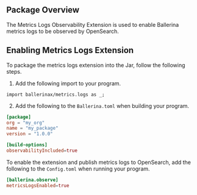 ## Package Overview

The Metrics Logs Observability Extension is used to enable Ballerina metrics logs to be observed by OpenSearch.

## Enabling Metrics Logs Extension

To package the metrics logs extension into the Jar, follow the following steps.
1. Add the following import to your program.
```ballerina
import ballerinax/metrics.logs as _;
```

2. Add the following to the `Ballerina.toml` when building your program.
```toml
[package]
org = "my_org"
name = "my_package"
version = "1.0.0"

[build-options]
observabilityIncluded=true
```

To enable the extension and publish metrics logs to OpenSearch, add the following to the `Config.toml` when running your program.
```toml
[ballerina.observe]
metricsLogsEnabled=true
```

